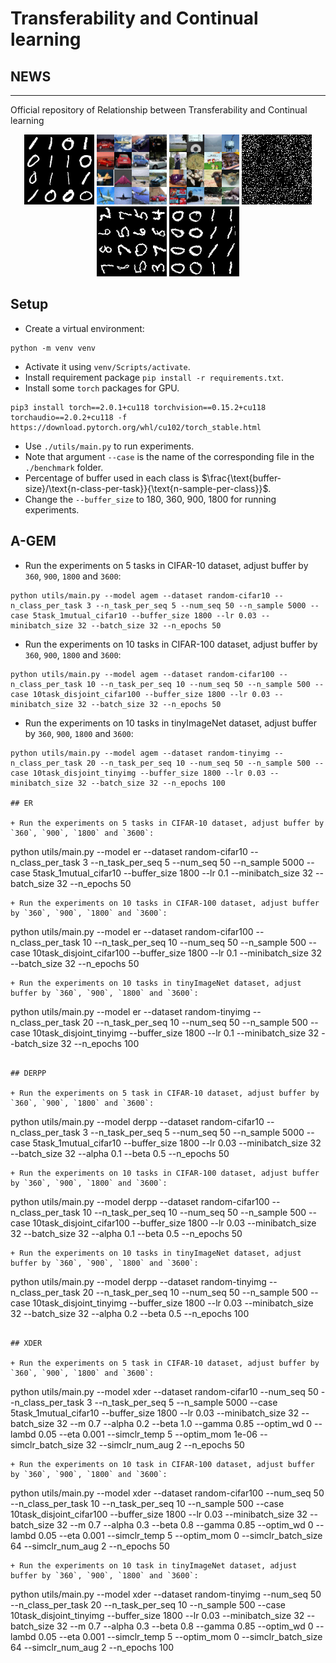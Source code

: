 # Transferability and Continual learning

## NEWS

-----------------------------


Official repository of Relationship between Transferability and Continual learning

<p align="center">
  <img width="112" height="112" src="seq_mnist.gif" alt="Sequential MNIST">
  <img width="112" height="112" src="seq_cifar10.gif" alt="Sequential CIFAR-10">
  <img width="112" height="112" src="seq_tinyimg.gif" alt="Sequential TinyImagenet">
  <img width="112" height="112" src="perm_mnist.gif" alt="Permuted MNIST">
  <img width="112" height="112" src="rot_mnist.gif" alt="Rotated MNIST">
  <img width="112" height="112" src="mnist360.gif" alt="MNIST-360">
</p>

## Setup

+ Create a virtual environment:
```
python -m venv venv
```
+ Activate it using `venv/Scripts/activate`.
+ Install requirement package `pip install -r requirements.txt`.
+ Install some `torch` packages for GPU.
```
pip3 install torch==2.0.1+cu118 torchvision==0.15.2+cu118 torchaudio==2.0.2+cu118 -f https://download.pytorch.org/whl/cu102/torch_stable.html
```

+ Use `./utils/main.py` to run experiments.
+ Note that argument `--case` is the name of the corresponding file in the `./benchmark` folder.
+ Percentage of buffer used in each class is $\frac{\text{buffer-size}/\text{n-class-per-task}}{\text{n-sample-per-class}}$.
+ Change the `--buffer_size` to 180, 360, 900, 1800 for running experiments.

## A-GEM
+ Run the experiments on 5 tasks in CIFAR-10 dataset, adjust buffer by `360`, `900`, `1800` and `3600`:
```
python utils/main.py --model agem --dataset random-cifar10 --n_class_per_task 3 --n_task_per_seq 5 --num_seq 50 --n_sample 5000 --case 5task_1mutual_cifar10 --buffer_size 1800 --lr 0.03 --minibatch_size 32 --batch_size 32 --n_epochs 50
```
+ Run the experiments on 10 tasks in CIFAR-100 dataset, adjust buffer by `360`, `900`, `1800` and `3600`:
```
python utils/main.py --model agem --dataset random-cifar100 --n_class_per_task 10 --n_task_per_seq 10 --num_seq 50 --n_sample 500 --case 10task_disjoint_cifar100 --buffer_size 1800 --lr 0.03 --minibatch_size 32 --batch_size 32 --n_epochs 50
```
+ Run the experiments on 10 tasks in tinyImageNet dataset, adjust buffer by `360`, `900`, `1800` and `3600`:
```
python utils/main.py --model agem --dataset random-tinyimg --n_class_per_task 20 --n_task_per_seq 10 --num_seq 50 --n_sample 500 --case 10task_disjoint_tinyimg --buffer_size 1800 --lr 0.03 --minibatch_size 32 --batch_size 32 --n_epochs 100

## ER

+ Run the experiments on 5 tasks in CIFAR-10 dataset, adjust buffer by `360`, `900`, `1800` and `3600`:
```
python utils/main.py --model er --dataset random-cifar10 --n_class_per_task 3 --n_task_per_seq 5 --num_seq 50 --n_sample 5000 --case 5task_1mutual_cifar10 --buffer_size 1800 --lr 0.1 --minibatch_size 32 --batch_size 32 --n_epochs 50
```
+ Run the experiments on 10 tasks in CIFAR-100 dataset, adjust buffer by `360`, `900`, `1800` and `3600`:
```
python utils/main.py --model er --dataset random-cifar100 --n_class_per_task 10 --n_task_per_seq 10 --num_seq 50 --n_sample 500 --case 10task_disjoint_cifar100 --buffer_size 1800 --lr 0.1 --minibatch_size 32 --batch_size 32 --n_epochs 50
```
+ Run the experiments on 10 tasks in tinyImageNet dataset, adjust buffer by `360`, `900`, `1800` and `3600`:
```
python utils/main.py --model er --dataset random-tinyimg --n_class_per_task 20 --n_task_per_seq 10 --num_seq 50 --n_sample 500 --case 10task_disjoint_tinyimg --buffer_size 1800 --lr 0.1 --minibatch_size 32 --batch_size 32 --n_epochs 100
```

## DERPP

+ Run the experiments on 5 task in CIFAR-10 dataset, adjust buffer by `360`, `900`, `1800` and `3600`:
```
python utils/main.py --model derpp --dataset random-cifar10 --n_class_per_task 3 --n_task_per_seq 5 --num_seq 50 --n_sample 5000 --case 5task_1mutual_cifar10 --buffer_size 1800 --lr 0.03 --minibatch_size 32 --batch_size 32 --alpha 0.1 --beta 0.5 --n_epochs 50
```
+ Run the experiments on 10 tasks in CIFAR-100 dataset, adjust buffer by `360`, `900`, `1800` and `3600`:
```
python utils/main.py --model derpp --dataset random-cifar100 --n_class_per_task 10 --n_task_per_seq 10 --num_seq 50 --n_sample 500 --case 10task_disjoint_cifar100 --buffer_size 1800 --lr 0.03 --minibatch_size 32 --batch_size 32 --alpha 0.1 --beta 0.5 --n_epochs 50
```
+ Run the experiments on 10 tasks in tinyImageNet dataset, adjust buffer by `360`, `900`, `1800` and `3600`:
```
python utils/main.py --model derpp --dataset random-tinyimg --n_class_per_task 20 --n_task_per_seq 10 --num_seq 50 --n_sample 500 --case 10task_disjoint_tinyimg --buffer_size 1800 --lr 0.03 --minibatch_size 32 --batch_size 32 --alpha 0.2 --beta 0.5 --n_epochs 100
```

## XDER

+ Run the experiments on 5 task in CIFAR-10 dataset, adjust buffer by `360`, `900`, `1800` and `3600`:
```
python utils/main.py --model xder --dataset random-cifar10 --num_seq 50 --n_class_per_task 3 --n_task_per_seq 5 --n_sample 5000 --case 5task_1mutual_cifar10 --buffer_size 1800 --lr 0.03 --minibatch_size 32 --batch_size 32 --m 0.7 --alpha 0.2 --beta 1.0 --gamma 0.85 --optim_wd 0 --lambd 0.05 --eta 0.001 --simclr_temp 5 --optim_mom 1e-06 --simclr_batch_size 32 --simclr_num_aug 2 --n_epochs 50
```
+ Run the experiments on 10 task in CIFAR-100 dataset, adjust buffer by `360`, `900`, `1800` and `3600`:
```
python utils/main.py --model xder --dataset random-cifar100 --num_seq 50 --n_class_per_task 10 --n_task_per_seq 10 --n_sample 500 --case 10task_disjoint_cifar100 --buffer_size 1800 --lr 0.03 --minibatch_size 32 --batch_size 32 --m 0.7 --alpha 0.3 --beta 0.8 --gamma 0.85 --optim_wd 0 --lambd 0.05 --eta 0.001 --simclr_temp 5 --optim_mom 0 --simclr_batch_size 64 --simclr_num_aug 2 --n_epochs 50
```
+ Run the experiments on 10 task in tinyImageNet dataset, adjust buffer by `360`, `900`, `1800` and `3600`:
```
python utils/main.py --model xder --dataset random-tinyimg --num_seq 50 --n_class_per_task 20 --n_task_per_seq 10 --n_sample 500 --case 10task_disjoint_tinyimg --buffer_size 1800 --lr 0.03 --minibatch_size 32 --batch_size 32 --m 0.7 --alpha 0.3 --beta 0.8 --gamma 0.85 --optim_wd 0 --lambd 0.05 --eta 0.001 --simclr_temp 5 --optim_mom 0 --simclr_batch_size 64 --simclr_num_aug 2 --n_epochs 100
```
